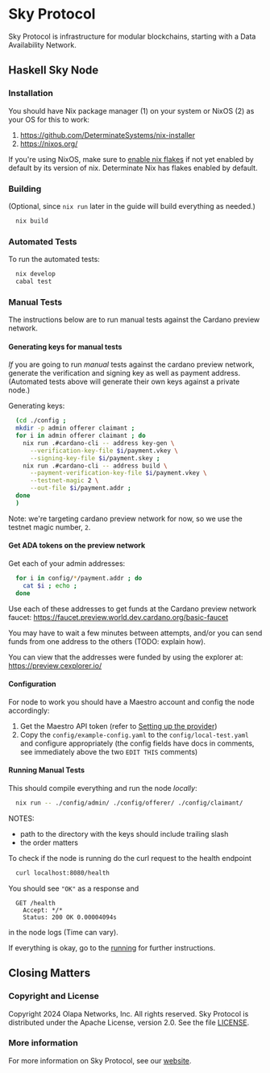 # Sky Protocol

Sky Protocol is infrastructure for modular blockchains, starting with
a Data Availability Network.

## Haskell Sky Node

### Installation

You should have Nix package manager (1) on your system or NixOS (2) as your OS for this to work:

1. https://github.com/DeterminateSystems/nix-installer
2. https://nixos.org/

If you're using NixOS, make sure to [enable nix flakes](https://nixos.wiki/wiki/Flakes)
if not yet enabled by default by its version of nix.
Determinate Nix has flakes enabled by default.

### Building
(Optional, since `nix run` later in the guide will build everything as needed.)

```bash
  nix build
```

### Automated Tests

To run the automated tests:

```bash
  nix develop
  cabal test
```

### Manual Tests

The instructions below are to run manual tests against the Cardano preview network.

#### Generating keys for manual tests

_If_ you are going to run _manual_ tests against the cardano preview network,
generate the verification and signing key as well as payment address.
(Automated tests above will generate their own keys against a private node.)

Generating keys:
```bash
  (cd ./config ;
  mkdir -p admin offerer claimant ;
  for i in admin offerer claimant ; do
    nix run .#cardano-cli -- address key-gen \
      --verification-key-file $i/payment.vkey \
      --signing-key-file $i/payment.skey ;
    nix run .#cardano-cli -- address build \
      --payment-verification-key-file $i/payment.vkey \
      --testnet-magic 2 \
      --out-file $i/payment.addr ;
  done
  )
```

Note: we're targeting cardano preview network for now, so we use the testnet magic number, `2`.

#### Get ADA tokens on the preview network

Get each of your admin addresses:
```bash
  for i in config/*/payment.addr ; do
    cat $i ; echo ;
  done
```

Use each of these addresses to get funds at the Cardano preview network faucet:
https://faucet.preview.world.dev.cardano.org/basic-faucet

You may have to wait a few minutes between attempts, and/or
you can send funds from one address to the others (TODO: explain how).

You can view that the addresses were funded by using the explorer at:
https://preview.cexplorer.io/

#### Configuration

For node to work you should have a Maestro account and config the node accordingly:

1) Get the Maestro API token (refer to [Setting up the provider](doc/Providers.md))
2) Copy the `config/example-config.yaml` to the `config/local-test.yaml` and configure appropriately
   (the config fields have docs in comments, see immediately above the two `EDIT THIS` comments)

#### Running Manual Tests

This should compile everything and run the node _locally_:

```bash
  nix run -- ./config/admin/ ./config/offerer/ ./config/claimant/
```

NOTES:
* path to the directory with the keys should include trailing slash
* the order matters

To check if the node is running do the curl request to the health endpoint
```bash
  curl localhost:8080/health
```
You should see `"OK"` as a response and
```
  GET /health
    Accept: */*
    Status: 200 OK 0.00004094s
```
in the node logs (Time can vary).

If everything is okay, go to the [running](/doc/Running.md) for further instructions.

## Closing Matters

### Copyright and License

Copyright 2024 Olapa Networks, Inc. All rights reserved.
Sky Protocol is distributed under the Apache License, version 2.0. See the file [LICENSE](LICENSE).

### More information

For more information on Sky Protocol, see our [website](https://skyprotocol.org).
